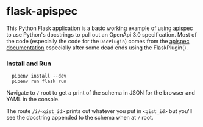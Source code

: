 # flask-apispec

This Python Flask application is a basic working example of using [apispec](https://github.com/marshmallow-code/apispec) to use Python's docstrings to pull out an OpenApi 3.0 specification. 
Most of the code (especially the code for the `DocPlugin`) comes from the [apispec documentation](https://apispec.readthedocs.io/en/latest/install.html) especially after some dead ends using the FlaskPlugin().

### Install and Run
```
  pipenv install --dev
  pipenv run flask run
```
Navigate to `/` root to get a print of the schema in JSON for the browser and YAML in the console.

The route `/i/<gist_id>` prints out whatever you put in `<gist_id>` but you'll see the docstring appended to the schema when at `/` root.